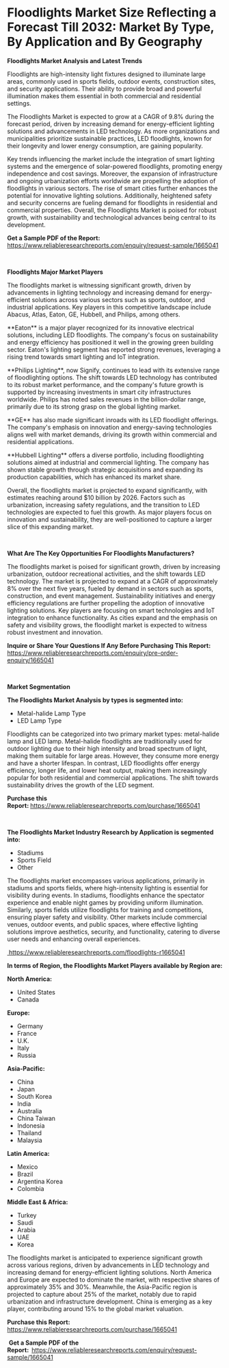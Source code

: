<p><h1>Floodlights Market Size Reflecting a Forecast Till 2032: Market By Type, By Application and By Geography</h1></p><p><strong>Floodlights Market Analysis and Latest Trends</strong></p>
<p><p>Floodlights are high-intensity light fixtures designed to illuminate large areas, commonly used in sports fields, outdoor events, construction sites, and security applications. Their ability to provide broad and powerful illumination makes them essential in both commercial and residential settings. </p><p>The Floodlights Market is expected to grow at a CAGR of 9.8% during the forecast period, driven by increasing demand for energy-efficient lighting solutions and advancements in LED technology. As more organizations and municipalities prioritize sustainable practices, LED floodlights, known for their longevity and lower energy consumption, are gaining popularity. </p><p>Key trends influencing the market include the integration of smart lighting systems and the emergence of solar-powered floodlights, promoting energy independence and cost savings. Moreover, the expansion of infrastructure and ongoing urbanization efforts worldwide are propelling the adoption of floodlights in various sectors. The rise of smart cities further enhances the potential for innovative lighting solutions. Additionally, heightened safety and security concerns are fueling demand for floodlights in residential and commercial properties. Overall, the Floodlights Market is poised for robust growth, with sustainability and technological advances being central to its development.</p></p>
<p><strong>Get a Sample PDF of the Report:&nbsp;</strong> <a href="https://www.reliableresearchreports.com/enquiry/request-sample/1665041?utm_campaign=38&utm_medium=2&utm_source=Github&utm_content=ia&utm_term=17042025&utm_id=floodlights">https://www.reliableresearchreports.com/enquiry/request-sample/1665041</a></p>
<p>&nbsp;</p>
<p><strong>Floodlights Major Market Players</strong></p>
<p><p>The floodlights market is witnessing significant growth, driven by advancements in lighting technology and increasing demand for energy-efficient solutions across various sectors such as sports, outdoor, and industrial applications. Key players in this competitive landscape include Abacus, Atlas, Eaton, GE, Hubbell, and Philips, among others.</p><p>**Eaton** is a major player recognized for its innovative electrical solutions, including LED floodlights. The company's focus on sustainability and energy efficiency has positioned it well in the growing green building sector. Eaton's lighting segment has reported strong revenues, leveraging a rising trend towards smart lighting and IoT integration.</p><p>**Philips Lighting**, now Signify, continues to lead with its extensive range of floodlighting options. The shift towards LED technology has contributed to its robust market performance, and the company's future growth is supported by increasing investments in smart city infrastructures worldwide. Philips has noted sales revenues in the billion-dollar range, primarily due to its strong grasp on the global lighting market.</p><p>**GE** has also made significant inroads with its LED floodlight offerings. The company's emphasis on innovation and energy-saving technologies aligns well with market demands, driving its growth within commercial and residential applications.</p><p>**Hubbell Lighting** offers a diverse portfolio, including floodlighting solutions aimed at industrial and commercial lighting. The company has shown stable growth through strategic acquisitions and expanding its production capabilities, which has enhanced its market share.</p><p>Overall, the floodlights market is projected to expand significantly, with estimates reaching around $10 billion by 2026. Factors such as urbanization, increasing safety regulations, and the transition to LED technologies are expected to fuel this growth. As major players focus on innovation and sustainability, they are well-positioned to capture a larger slice of this expanding market.</p></p>
<p>&nbsp;</p>
<p><strong>What Are The Key Opportunities For Floodlights Manufacturers?</strong></p>
<p><p>The floodlights market is poised for significant growth, driven by increasing urbanization, outdoor recreational activities, and the shift towards LED technology. The market is projected to expand at a CAGR of approximately 8% over the next five years, fueled by demand in sectors such as sports, construction, and event management. Sustainability initiatives and energy efficiency regulations are further propelling the adoption of innovative lighting solutions. Key players are focusing on smart technologies and IoT integration to enhance functionality. As cities expand and the emphasis on safety and visibility grows, the floodlight market is expected to witness robust investment and innovation.</p></p>
<p><strong>Inquire or Share Your Questions If Any Before Purchasing This Report:</strong> <a href="https://www.reliableresearchreports.com/enquiry/pre-order-enquiry/1665041?utm_campaign=38&utm_medium=2&utm_source=Github&utm_content=ia&utm_term=17042025&utm_id=floodlights">https://www.reliableresearchreports.com/enquiry/pre-order-enquiry/1665041</a></p>
<p>&nbsp;</p>
<p><strong>Market Segmentation</strong></p>
<p><strong>The Floodlights Market Analysis by types is segmented into:</strong></p>
<p><ul><li>Metal-halide Lamp Type</li><li>LED Lamp Type</li></ul></p>
<p><p>Floodlights can be categorized into two primary market types: metal-halide lamp and LED lamp. Metal-halide floodlights are traditionally used for outdoor lighting due to their high intensity and broad spectrum of light, making them suitable for large areas. However, they consume more energy and have a shorter lifespan. In contrast, LED floodlights offer energy efficiency, longer life, and lower heat output, making them increasingly popular for both residential and commercial applications. The shift towards sustainability drives the growth of the LED segment.</p></p>
<p><strong>Purchase this Report:&nbsp;</strong><a href="https://www.reliableresearchreports.com/purchase/1665041?utm_campaign=38&utm_medium=2&utm_source=Github&utm_content=ia&utm_term=17042025&utm_id=floodlights">https://www.reliableresearchreports.com/purchase/1665041</a></p>
<p>&nbsp;</p>
<p><strong>The Floodlights Market Industry Research by Application is segmented into:</strong></p>
<p><ul><li>Stadiums</li><li>Sports Field</li><li>Other</li></ul></p>
<p><p>The floodlights market encompasses various applications, primarily in stadiums and sports fields, where high-intensity lighting is essential for visibility during events. In stadiums, floodlights enhance the spectator experience and enable night games by providing uniform illumination. Similarly, sports fields utilize floodlights for training and competitions, ensuring player safety and visibility. Other markets include commercial venues, outdoor events, and public spaces, where effective lighting solutions improve aesthetics, security, and functionality, catering to diverse user needs and enhancing overall experiences.</p></p>
<p><a href="https://www.reliableresearchreports.com/floodlights-r1665041?utm_campaign=38&utm_medium=2&utm_source=Github&utm_content=ia&utm_term=17042025&utm_id=floodlights">&nbsp;https://www.reliableresearchreports.com/floodlights-r1665041</a></p>
<p><strong>In terms of Region, the Floodlights Market Players available by Region are:</strong></p>
<p>
    <p> <strong> North America: </strong>
        <ul>
            <li>United States</li>
            <li>Canada</li>
        </ul>
        </p> 
    <p> <strong> Europe: </strong>
        <ul>
            <li>Germany</li>
            <li>France</li>
            <li>U.K.</li>
            <li>Italy</li>
            <li>Russia</li>
        </ul>
        </p> 
    <p> <strong> Asia-Pacific: </strong>
        <ul>
            <li>China</li>
            <li>Japan</li>
            <li>South Korea</li>
            <li>India</li>
            <li>Australia</li>
            <li>China Taiwan</li>
            <li>Indonesia</li>
            <li>Thailand</li>
            <li>Malaysia</li>
        </ul>
        </p> 
    <p> <strong> Latin America: </strong>
        <ul>
            <li>Mexico</li>
            <li>Brazil</li>
            <li>Argentina Korea</li>
            <li>Colombia</li>
        </ul>
        </p> 
    <p> <strong> Middle East & Africa: </strong>
        <ul>
            <li>Turkey</li>
            <li>Saudi</li>
            <li>Arabia</li>
            <li>UAE</li>
            <li>Korea</li>
        </ul>
    </p>
    </p>
<p><p>The floodlights market is anticipated to experience significant growth across various regions, driven by advancements in LED technology and increasing demand for energy-efficient lighting solutions. North America and Europe are expected to dominate the market, with respective shares of approximately 35% and 30%. Meanwhile, the Asia-Pacific region is projected to capture about 25% of the market, notably due to rapid urbanization and infrastructure development. China is emerging as a key player, contributing around 15% to the global market valuation.</p></p>
<p><strong>Purchase this Report: </strong><a href="https://www.reliableresearchreports.com/purchase/1665041?utm_campaign=38&utm_medium=2&utm_source=Github&utm_content=ia&utm_term=17042025&utm_id=floodlights">https://www.reliableresearchreports.com/purchase/1665041</a></p>
<p>&nbsp;<strong>Get a Sample PDF of the Report:&nbsp;&nbsp;</strong><a href="https://www.reliableresearchreports.com/enquiry/request-sample/1665041?utm_campaign=38&utm_medium=2&utm_source=Github&utm_content=ia&utm_term=17042025&utm_id=floodlights">https://www.reliableresearchreports.com/enquiry/request-sample/1665041</a></p>
<p><strong></strong></p>
<p><p></p><p></p><p></p></p>